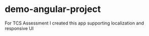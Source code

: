 # demo-angular-project
For TCS  Assessment I created this app supporting localization and responsive UI
